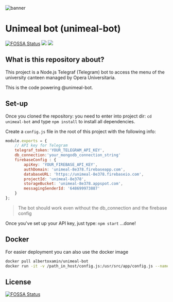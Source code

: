 ![banner](https://repository-images.githubusercontent.com/117532859/2e294f00-6ccf-11e9-93cf-247d357c6f10)

# Unimeal bot (unimeal-bot)
[![FOSSA Status](https://app.fossa.io/api/projects/git%2Bgithub.com%2Falbertoxamin%2Funimeal-bot.svg?type=shield)](https://app.fossa.io/projects/git%2Bgithub.com%2Falbertoxamin%2Funimeal-bot?ref=badge_shield)
[![](https://images.microbadger.com/badges/version/albertoxamin/unimeal-bot.svg)](https://microbadger.com/images/albertoxamin/unimeal-bot)
[![](https://images.microbadger.com/badges/image/albertoxamin/unimeal-bot.svg)](https://microbadger.com/images/albertoxamin/unimeal-bot)

## What is this repository about?
This project is a Node.js Telegraf (Telegram) bot to access the menu of the university canteen managed by Opera Universitaria.

This is the code powering @unimeal-bot.

## Set-up
Once you cloned the repository:
you need to enter into project dir: `cd unimeal-bot`
and type `npm install` to install all dependencies.

Create a `config.js` file in the root of this project with the following info:
```javascript
module.exports = {
    // API key for Telegram
    telegraf_token:'YOUR_TELEGRAM_API_KEY',
    db_connection:'your_mongodb_connection_string'
    firebaseConfig : {
        apiKey: 'YOUR_FIREBASE_API_KEY',
        authDomain: 'unimeal-8e378.firebaseapp.com',
        databaseURL: 'https://unimeal-8e378.firebaseio.com',
        projectId: 'unimeal-8e378',
        storageBucket: 'unimeal-8e378.appspot.com',
        messagingSenderId: '648699973887'
    }
};
```

> The bot should work even without the db_connection and the firebase config

Once you've set up your API key, just type:
`npm start`
...done!

## Docker
For easier deployment you can also use the docker image

```bash
docker pull albertoxamin/unimeal-bot
docker run -it -v /path_in_host/config.js:/usr/src/app/config.js --name unimeal albertoxamin/unimeal-bot
```


## License
[![FOSSA Status](https://app.fossa.io/api/projects/git%2Bgithub.com%2Falbertoxamin%2Funimeal-bot.svg?type=large)](https://app.fossa.io/projects/git%2Bgithub.com%2Falbertoxamin%2Funimeal-bot?ref=badge_large)
